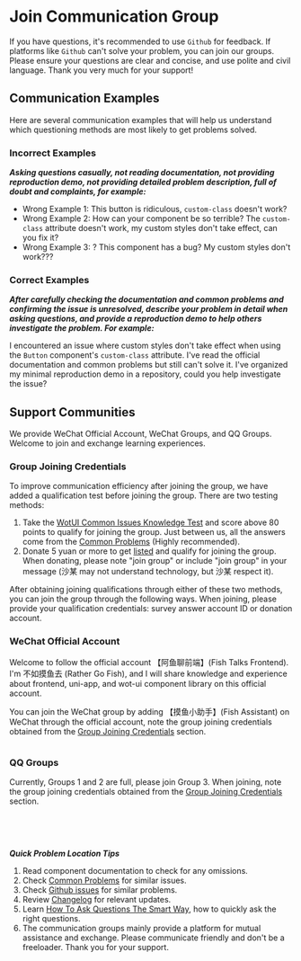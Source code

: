 # Join Communication Group

If you have questions, it's recommended to use `Github` for feedback. If platforms like `Github` can't solve your problem, you can join our groups. Please ensure your questions are clear and concise, and use polite and civil language. Thank you very much for your support!

## Communication Examples

Here are several communication examples that will help us understand which questioning methods are most likely to get problems solved.

### Incorrect Examples

**_Asking questions casually, not reading documentation, not providing reproduction demo, not providing detailed problem description, full of doubt and complaints, for example:_**

- Wrong Example 1: This button is ridiculous, `custom-class` doesn't work?
- Wrong Example 2: How can your component be so terrible? The `custom-class` attribute doesn't work, my custom styles don't take effect, can you fix it?
- Wrong Example 3: ? This component has a bug? My custom styles don't work???

### Correct Examples

**_After carefully checking the documentation and common problems and confirming the issue is unresolved, describe your problem in detail when asking questions, and provide a reproduction demo to help others investigate the problem. For example:_**

I encountered an issue where custom styles don't take effect when using the `Button` component's `custom-class` attribute. I've read the official documentation and common problems but still can't solve it. I've organized my minimal reproduction demo in a repository, could you help investigate the issue?

## Support Communities

We provide WeChat Official Account, WeChat Groups, and QQ Groups. Welcome to join and exchange learning experiences.

### Group Joining Credentials

To improve communication efficiency after joining the group, we have added a qualification test before joining the group. There are two testing methods:  
1. Take the [WotUI Common Issues Knowledge Test](https://wj.qq.com/s2/22106509/3c37/) and score above 80 points to qualify for joining the group. Just between us, all the answers come from the [Common Problems](./common-problems) (Highly recommended).
2. Donate 5 yuan or more to get [listed](../reward/donor) and qualify for joining the group. When donating, please note "join group" or include "join group" in your message (沙某 may not understand technology, but 沙某 respect it).

After obtaining joining qualifications through either of these two methods, you can join the group through the following ways. When joining, please provide your qualification credentials: survey answer account ID or donation account.

### WeChat Official Account

Welcome to follow the official account 【阿鱼聊前端】(Fish Talks Frontend). I'm 不如摸鱼去 (Rather Go Fish), and I will share knowledge and experience about frontend, uni-app, and wot-ui component library on this official account.

You can join the WeChat group by adding 【摸鱼小助手】(Fish Assistant) on WeChat through the official account, note the group joining credentials obtained from the [Group Joining Credentials](#group-joining-credentials) section.

<div style="display: flex;gap:24px;">
  <img style="min-width: 250px;max-width:400px; height: auto;" :src="wechatPublicAccount" />
</div>

### QQ Groups

Currently, Groups 1 and 2 are full, please join Group 3. When joining, note the group joining credentials obtained from the [Group Joining Credentials](#group-joining-credentials) section.

<div style="display: flex;gap:24px;flex-wrap: wrap;">
  <img style="width: 250px; height: auto;" :src="QQ1" @click="handleClick" :style="{filter: checked ? 'none' : 'blur(5px)'}" />
  <img style="width: 250px; height: auto;" :src="QQ2" @click="handleClick" :style="{filter: checked ? 'none' : 'blur(5px)'}" />
  <img style="width: 250px; height: auto;" :src="QQ3" @click="handleClick" :style="{filter: checked ? 'none' : 'blur(5px)'}" />
</div>

***Quick Problem Location Tips***
1. Read component documentation to check for any omissions.
2. Check [Common Problems](/en-US/guide/common-problems) for similar issues.
3. Check [Github issues](https://github.com/Moonofweisheng/wot-design-uni/issues) for similar problems.
4. Review [Changelog](/en-US/guide/changelog) for relevant updates.
5. Learn [How To Ask Questions The Smart Way](https://lug.ustc.edu.cn/wiki/doc/smart-questions/), how to quickly ask the right questions.
6. The communication groups mainly provide a platform for mutual assistance and exchange. Please communicate friendly and don't be a freeloader. Thank you for your support.

<el-checkbox v-model="checked" label="I have read and promise to follow the above guidelines when asking questions" />

<script setup>
import { ElMessage, ElMessageBox } from 'element-plus'
import { ref } from 'vue'
import QQ1 from '/QQ1.jpg'
import QQ2 from '/QQ2.jpg'
import QQ3 from '/QQ3.jpg'
import wechatPublicAccount from '/wechatPublicAccount.png'

const checked = ref(false)

function handleClick() {
  if (!checked.value) {
  ElMessageBox.alert('Please read the communication examples and tips above and check "I have read" below. Before joining the group, please obtain group joining credentials through the qualification test. By joining the group chat in any form, you agree to comply with the relevant guidelines, please be aware', 'Tip', {
    confirmButtonText: 'I understand',
  })
  }
}
</script>